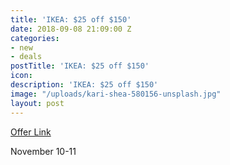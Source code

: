 ```yaml
---
title: 'IKEA: $25 off $150'
date: 2018-09-08 21:09:00 Z
categories:
- new
- deals
postTitle: 'IKEA: $25 off $150'
icon: 
description: 'IKEA: $25 off $150'
image: "/uploads/kari-shea-580156-unsplash.jpg"
layout: post
---
```


[Offer Link](https://www.ikea.com/ms/en_US/img/coupon/celebration_coupon_email.pdf)

November 10-11
